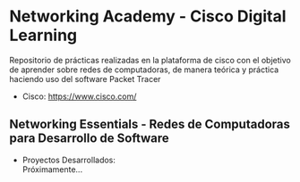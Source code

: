 # Networking Academy - Cisco Digital Learning
Repositorio de prácticas realizadas en la plataforma de cisco con el objetivo de aprender sobre redes de computadoras, de manera teórica y práctica haciendo uso del software Packet Tracer
- Cisco: https://www.cisco.com/
## Networking Essentials - Redes de Computadoras para Desarrollo de Software
- Proyectos Desarrollados: <br>
Próximamente...
